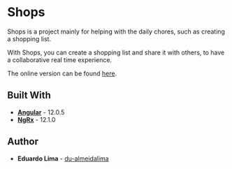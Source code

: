 # Shops

Shops is a project mainly for helping with the daily chores, such as creating a shopping list.

With Shops, you can create a shopping list and share it with others, to have a collaborative real time
experience.

The online version can be found [here](https://my-lists-api.web.app/home).

[comment]: <> (# Project Prototype)

[comment]: <> (The project prototype is made using Figma, it can be found [here]&#40;https://www.figma.com/files/project/13357101/Shops&#41;.)

## Built With
* **[Angular](https://angular.io/docs)** - 12.0.5
* **[NgRx](https://ngrx.io)** - 12.1.0

## Author
* **Eduardo Lima** - [du-almeidalima](https://github.com/du-almeidalima)
